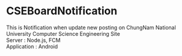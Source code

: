 # CSEBoardNotification
This is Notification when update new posting on ChungNam National University Computer Science Engineering Site<br/>
Server : Node.js, FCM<br/>
Application : Android
